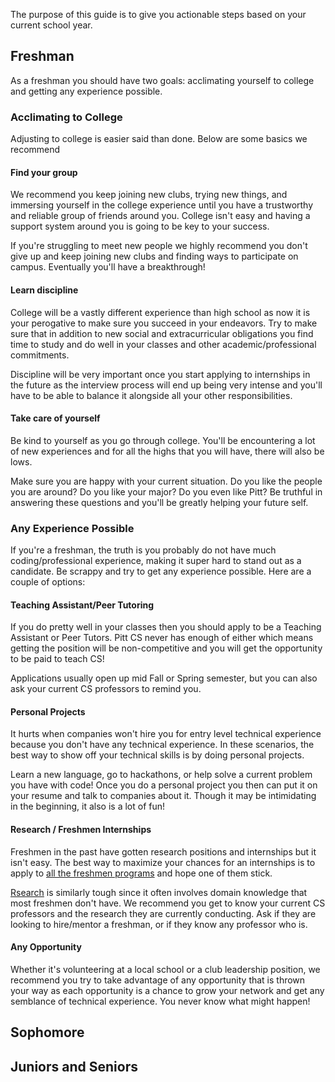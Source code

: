 The purpose of this guide is to give you actionable steps based on your current school year.

## Freshman
As a freshman you should have two goals: acclimating yourself to college and getting any experience possible.

### Acclimating to College
Adjusting to college is easier said than done. Below are some basics we recommend

#### Find your group
We recommend you keep joining new clubs, trying new things, and immersing yourself in the college experience until you have a trustworthy and reliable group of friends around you. College isn't easy and having a support system around you is going to be key to your success.   

If you're struggling to meet new people we highly recommend you don't give up and keep joining new clubs and finding ways to participate on campus. Eventually you'll have a breakthrough!

#### Learn discipline 
College will be a vastly different experience than high school as now it is your perogative to make sure you succeed in your endeavors. Try to make sure that in addition to new social and extracurricular obligations you find time to study and do well in your classes and other academic/professional commitments.

Discipline will be very important once you start applying to internships in the future as the interview process will end up being very intense and you'll have to be able to balance it alongside all your other responsibilities.  

#### Take care of yourself
Be kind to yourself as you go through college. You'll be encountering a lot of new experiences and for all the highs that you will have, there will also be lows. 

Make sure you are happy with your current situation. Do you like the people you are around? Do you like your major? Do you even like Pitt? Be truthful in answering these questions and you'll be greatly helping your future self.

### Any Experience Possible
If you're a freshman, the truth is you probably do not have much coding/professional experience, making it super hard to stand out as a candidate. Be scrappy and try to get any experience possible. Here are a couple of options:

#### Teaching Assistant/Peer Tutoring
If you do pretty well in your classes then you should apply to be a Teaching Assistant or Peer Tutors. Pitt CS never has enough of either which means getting the position will be non-competitive and you will get the opportunity to be paid to teach CS!

Applications usually open up mid Fall or Spring semester, but you can also ask your current CS professors to remind you. 

#### Personal Projects
It hurts when companies won't hire you for entry level technical experience because you don't have any technical experience. In these scenarios, the best way to show off your technical skills is by doing personal projects. 

Learn a new language, go to hackathons, or help solve a current problem you have with code! Once you do a personal project you then can put it on your resume and talk to companies about it. Though it may be intimidating in the beginning, it also is a lot of fun!

#### Research / Freshmen Internships
Freshmen in the past have gotten research positions and internships but it isn't easy. The best way to maximize your chances for an internships is to apply to [all the freshmen programs](https://pittcs.wiki/career/freshman-sophomore-opportunities/) and hope one of them stick.

[Rsearch](https://pittcs.wiki/academics/research/) is similarly tough since it often involves domain knowledge that most freshmen don't have. We recommend you get to know your current CS professors and the research they are currently conducting. Ask if they are looking to hire/mentor a freshman, or if they know any professor who is. 

#### Any Opportunity
Whether it's volunteering at a local school or a club leadership position, we recommend you try to take advantage of any opportunity that is thrown your way as each opportunity is a chance to grow your network and get any semblance of technical experience. You never know what might happen! 

## Sophomore

## Juniors and Seniors
